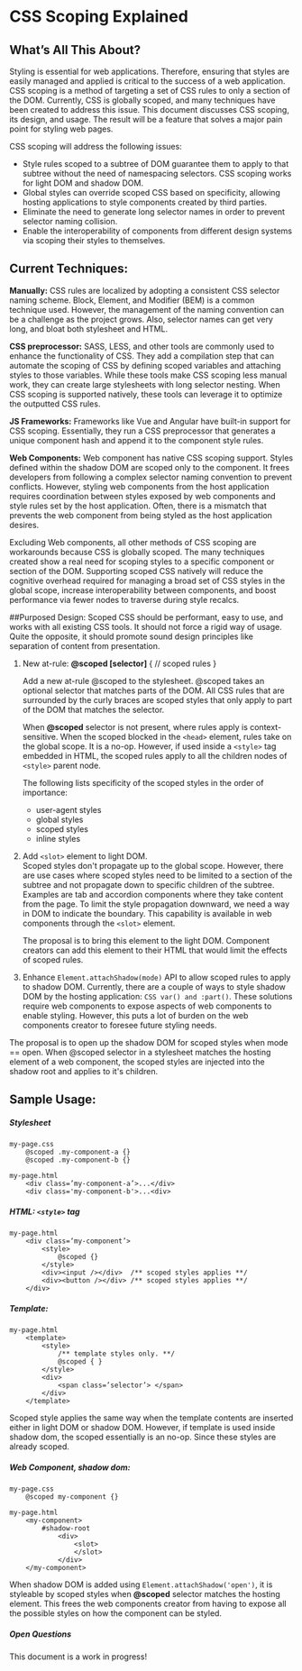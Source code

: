 # CSS Scoping Explained

## What’s All This About?
Styling is essential for web applications. Therefore, ensuring that styles are easily managed and applied is critical to the success of a web application. CSS scoping is a method of targeting a set of CSS rules to only a section of the DOM. Currently, CSS is globally scoped, and many techniques have been created to address this issue. This document discusses CSS scoping, its design, and usage. The result will be a feature that solves a major pain point for styling web pages. 

CSS scoping will address the following issues:
   * Style rules scoped to a subtree of DOM guarantee them to apply to that subtree without the need of namespacing selectors. 
CSS scoping works for light DOM and shadow DOM.
   * Global styles can override scoped CSS based on specificity, allowing hosting applications to style components created by third parties.
   * Eliminate the need to generate long selector names in order to prevent selector naming collision.
   * Enable the interoperability of components from different design systems via scoping their styles to themselves.

## Current Techniques: 
**Manually:** CSS rules are localized by adopting a consistent CSS selector naming scheme. Block, Element, and Modifier (BEM) is a common technique used. However, the management of the naming convention can be a challenge as the project grows. Also,  selector names can get very long, and bloat both stylesheet and HTML. 

**CSS preprocessor:** SASS, LESS, and other tools are commonly used to enhance the functionality of CSS. They add a compilation step that can automate the scoping of CSS by defining scoped variables and attaching styles to those variables. While these tools make CSS scoping less manual work, they can create large stylesheets with long selector nesting. When CSS scoping is supported natively, these tools can leverage it to optimize the outputted CSS rules.   

**JS Frameworks:** Frameworks like Vue and Angular have built-in support for CSS scoping. Essentially, they run a CSS preprocessor that generates a unique component hash and append it to the component style rules.  

**Web Components:** Web component has native CSS scoping support. Styles defined within the shadow DOM are scoped only to the component.  It frees developers from following a complex selector naming convention to prevent conflicts. However, styling web components from the host application requires coordination between styles exposed by web components and style rules set by the host application. Often, there is a mismatch that prevents the web component from being styled as the host application desires. 

Excluding Web components, all other methods of CSS scoping are workarounds because CSS is globally scoped. The many techniques created show a real need for scoping styles to a specific component or section of the DOM. Supporting scoped CSS natively will reduce the cognitive overhead required for managing a broad set of CSS styles in the global scope, increase interoperability between components, and boost performance via fewer nodes to traverse during style recalcs.  

##Purposed Design:
Scoped CSS should be performant, easy to use, and works with all existing CSS tools. It should not force a rigid way of usage. Quite the opposite, it should promote sound design principles like separation of content from presentation. 

1. New at-rule: **@scoped [selector]** { // scoped rules }

   Add a new at-rule @scoped to the stylesheet. @scoped takes an optional selector that matches parts of the DOM. All CSS rules that are surrounded by the curly braces are scoped styles that only apply to part of the DOM that matches the selector. 

   When **@scoped** selector is not present, where rules apply is context-sensitive. When the scoped blocked in the `<head>` element, rules take on the global scope. It is a no-op. However, if used inside a `<style>` tag embedded in HTML, the scoped rules apply to all the children nodes of `<style>` parent node. 

   The following lists specificity of the scoped styles in the order of importance:
      * user-agent styles
      * global styles
      * scoped styles
      * inline styles

2. Add `<slot>` element to light DOM.  
   Scoped styles don't propagate up to the global scope. However, there are use cases where scoped styles need to be limited to a section of the subtree and not propagate down to specific children of the subtree. Examples are tab and accordion components where they take content from the page. To limit the style propagation downward, we need a way in DOM to indicate the boundary. This capability is available in web components through the `<slot>` element. 
   
   The proposal is to bring this element to the light DOM. Component creators can add this element to their HTML that would limit the effects of scoped rules.
   
3.  Enhance `Element.attachShadow(mode)` API to allow scoped rules to apply to shadow DOM.
   Currently, there are a couple of ways to style shadow DOM by the hosting application: `CSS var() and :part()`. These solutions require web components to expose aspects of web components to enable styling. However, this puts a lot of burden on the web components creator to foresee future styling needs. 
   
   The proposal is to open up the shadow DOM for scoped styles when mode == open. When @scoped selector in a stylesheet matches the hosting element of a web component, the scoped styles are injected into the shadow root and applies to it's children.  
   
## Sample Usage:
##### Stylesheet
```
my-page.css
    @scoped .my-component-a {}
    @scoped .my-component-b {}

my-page.html
    <div class=’my-component-a’>...</div>
    <div class='my-component-b'>...<div>
```

##### HTML: `<style>` tag
```
my-page.html
	<div class=‘my-component’>
        <style>
            @scoped {}
        </style>
        <div><input /></div>  /** scoped styles applies **/
        <div><button /></div> /** scoped styles applies **/
    </div>
```

##### Template:
```
my-page.html
    <template> 
        <style>
            /** template styles only. **/ 
            @scoped { }
        </style>
        <div>
            <span class=’selector’> </span>
        </div>
    </template> 
```
Scoped style applies the same way when the template contents are inserted either in light DOM or shadow DOM. However, if template is used inside shadow dom, the scoped essentially is an no-op. Since these styles are already scoped. 

##### Web Component, shadow dom:
```
my-page.css
    @scoped my-component {}

my-page.html
    <my-component>
        #shadow-root
            <div>
                <slot>
                </slot>
            </div>
    </my-component>
```
When shadow DOM is added using `Element.attachShadow('open')`, it is styleable by scoped styles when **@scoped** selector matches the hosting element. This frees the web components creator from having to expose all the possible styles on how the component can be styled.

##### Open Questions
This document is a work in progress!
